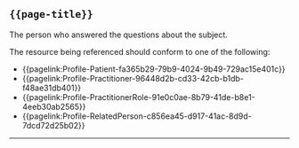 ## <code>{{page-title}}</code>

The person who answered the questions about the subject.

The resource being referenced should conform to one of the following:

* {{pagelink:Profile-Patient-fa365b29-79b9-4024-9b49-729ac15e401c}}
* {{pagelink:Profile-Practitioner-96448d2b-cd33-42cb-b1db-f48ae31db401}}
* {{pagelink:Profile-PractitionerRole-91e0c0ae-8b79-41de-b8e1-4eeb30ab2565}}
* {{pagelink:Profile-RelatedPerson-c856ea45-d917-41ac-8d9d-7dcd72d25b02}}

---
